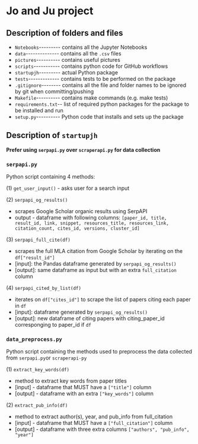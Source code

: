 # Jo and Ju project

## Description of folders and files

* `Notebooks`--------- contains all the Jupyter Notebooks
* `data`-------------- contains all the `.csv` files
* `pictures`---------- contains useful pictures
* `scripts`----------- contains python code for GitHub workflows
* `startupjh`--------- actual Python package
* `tests`------------- contains tests to be performed on the package 
* `.gitignore`-------- contains all the file and folder names to be ignored by git when committing/pushing
* `Makefile`---------- contains make commands (e.g. make tests)
* `requirements.txt`-- list of required python packages for the package to be installed and run
* `setup.py`---------- Python code that installs and sets up the package

## Description of `startupjh`

**Prefer using `serpapi.py` over `scraperapi.py` for data collection**

### `serpapi.py`

Python script containing 4 methods:

(1) `get_user_input()` - asks user for a search input

(2) `serpapi_og_results()`
* scrapes Google Scholar organic results using SerpAPI
* output - dataframe with following columns: `[paper_id, title, result_id, link, snippet, resources_title, resources_link, citation_count, cites_id, versions, cluster_id]`
                                              
(3) `serpapi_full_cite(df)`
* scrapes the full MLA citation from Google Scholar by iterating on the `df["result_id"]`
* [input]: the Pandas dataframe generated by `serpapi_og_results()`
* [output]: same dataframe as input but with an extra `full_citation` column
    
(4) `serpapi_cited_by_list(df)`
* iterates on `df["cites_id"]` to scrape the list of papers citing each paper in `df`
* [input]: dataframe generated by `serpapi_og_results()`
* [output]: new dataframe of citing papers with citing_paper_id corresponging to paper_id if `df`

### `data_preprocess.py`

Python script containing the methods used to preprocess the data collected from `serpapi.py`or `scraperapi-py`

(1) `extract_key_words(df)`
* method to extract key words from paper titles
* [input] - dataframe that MUST have a `["title"]` column 
* [output] - dataframe with an extra `["key_words"]` column

(2) `extract_pub_info(df)`
* method to extract author(s), year, and pub_info from full_citation
* [input] - dataframe that MUST have a `["full_citation"]` column
* [output] - dataframe with three extra columns `["authors", "pub_info", "year"]`

